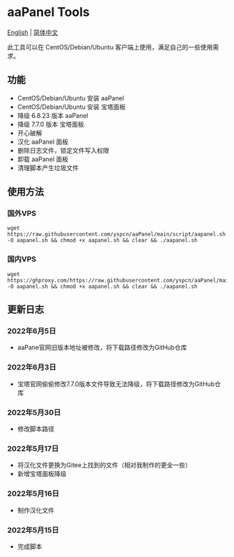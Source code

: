 # aaPanel Tools

[English](https://github.com/AaronYES/aaPanel/blob/main/README.md)&nbsp;|&nbsp;[简体中文](https://github.com/AaronYES/aaPanel/blob/main/README_zh.md)

此工具可以在 CentOS/Debian/Ubuntu 客户端上使用，满足自己的一些使用需求。

## 功能

- CentOS/Debian/Ubuntu 安装 aaPanel
- CentOS/Debian/Ubuntu 安装 宝塔面板
- 降级 6.8.23 版本 aaPanel
- 降级 7.7.0  版本 宝塔面板
- 开心破解
- 汉化 aaPanel 面板
- 删除日志文件，锁定文件写入权限
- 卸载 aaPanel 面板
- 清理脚本产生垃圾文件

## 使用方法

### 国外VPS
~~~
wget https://raw.githubusercontent.com/yspcn/aaPanel/main/script/aapanel.sh  -O aapanel.sh && chmod +x aapanel.sh && clear && ./aapanel.sh
~~~
### 国内VPS
~~~
wget https://ghproxy.com/https://raw.githubusercontent.com/yspcn/aaPanel/main/script/aapanel.sh  -O aapanel.sh && chmod +x aapanel.sh && clear && ./aapanel.sh
~~~

## 更新日志
### 2022年6月5日
- aaPane官网旧版本地址被修改，将下载路径修改为GitHub仓库

### 2022年6月3日
- 宝塔官网偷偷修改7.7.0版本文件导致无法降级，将下载路径修改为GitHub仓库

### 2022年5月30日
- 修改脚本路径

### 2022年5月17日
- 将汉化文件更换为Gitee上找到的文件（相对我制作的更全一些）
- 新增宝塔面板降级

### 2022年5月16日
- 制作汉化文件

### 2022年5月15日
- 完成脚本
